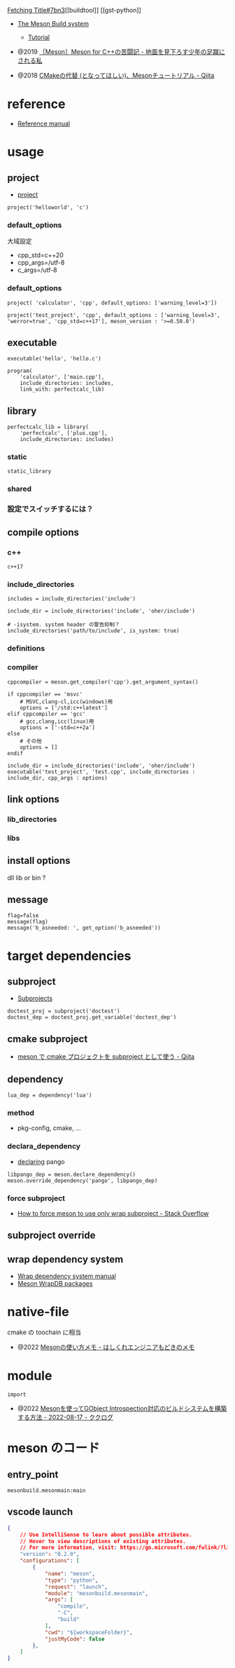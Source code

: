 [Fetching Title#7bn3](https://gitlab.freedesktop.org/xrdesktop/xrdesktop)[[buildtool]]
[[gst-python]]

- [The Meson Build system](https://mesonbuild.com/)
	- [Tutorial](https://mesonbuild.com/Tutorial.html)
	
- @2019 [［Meson］Meson for C++の苦闘記 - 地面を見下ろす少年の足蹴にされる私](https://onihusube.hatenablog.com/entry/2019/09/20/023511)
- @2018 [CMakeの代替 (となってほしい)、Mesonチュートリアル - Qiita](https://qiita.com/turenar/items/c727834fbf701beb47ef)

# reference
- [Reference manual](https://mesonbuild.com/Reference-manual.html)

# usage

## project
- [project](https://mesonbuild.com/Reference-manual_functions.html#project)
```meson.build
project('helloworld', 'c')
```

### default_options 
大域設定
- cpp_std=c++20
- cpp_args=/utf-8
- c_args=/utf-8


### default_options

```meson.build
project( 'calculator', 'cpp', default_options: ['warning_level=3'])
```

```meson.build
project('test_project', 'cpp', default_options : ['warning_level=3', 'werror=true', 'cpp_std=c++17'], meson_version : '>=0.50.0')
```

## executable
```meson.build
executable('hello', 'hello.c')
```

```meson.build
program(
    'calculator', ['main.cpp'],
    include_directories: includes,
    link_with: perfectcalc_lib)
```

## library
```meson.build
perfectcalc_lib = library(
    'perfectcalc', ['plus.cpp'],
    include_directories: includes)
```

### static
`static_library`
### shared

### 設定でスイッチするには？

## compile options
### c++
`c++17`
### include_directories
```meson.build
includes = include_directories('include')

include_dir = include_directories('include', 'oher/include')

# -isystem. system header の警告抑制？
include_directories('path/to/include', is_system: true)
```

### definitions

### compiler

```meson.build
cppcompiler = meson.get_compiler('cpp').get_argument_syntax()

if cppcompiler == 'msvc'
    # MSVC,clang-cl,icc(windows)用
    options = ['/std:c++latest']
elif cppcompiler == 'gcc'
    # gcc,clang,icc(linux)用
    options = ['-std=c++2a']
else
    # その他
    options = []
endif

include_dir = include_directories('include', 'oher/include')
executable('test_project', 'test.cpp', include_directories : include_dir, cpp_args : options)
```

## link options
### lib_directories
### libs

## install options
dll lib or bin ?

## message
```meson.build
flag=false
message(flag)
message('b_asneeded: ', get_option('b_asneeded'))
```

# target dependencies
## subproject
- [Subprojects](https://mesonbuild.com/Subprojects.html)
```meson.build
doctest_proj = subproject('doctest')
doctest_dep = doctest_proj.get_variable('doctest_dep')
```

## cmake subproject
- [meson で cmake プロジェクトを subproject として使う - Qiita](https://qiita.com/syoyo/items/ad965b5127188c356074)

## dependency
```meson.build
lua_dep = dependency('lua')
```

### method
- pkg-config, cmake, ...

### declara_dependency
- [declaring](https://mesonbuild.com/Dependencies.html#declaring-your-own)
pango
```meson
libpango_dep = meson.declare_dependency()
meson.override_dependency('pango', libpango_dep)
```

### force subproject
- [How to force meson to use only wrap subproject - Stack Overflow](https://stackoverflow.com/questions/73053163/how-to-force-meson-to-use-only-wrap-subproject)

## subproject override

## wrap dependency system
- [Wrap dependency system manual](https://mesonbuild.com/Wrap-dependency-system-manual.html)
- [Meson WrapDB packages](https://mesonbuild.com/Wrapdb-projects.html)

# native-file
cmake の toochain に相当
- @2022 [Mesonの使い方メモ - はしくれエンジニアもどきのメモ](https://cartman0.hatenablog.com/entry/2022/03/24/Meson%E3%81%AE%E4%BD%BF%E3%81%84%E6%96%B9%E3%83%A1%E3%83%A2)

# module
`import`
- @2022 [Mesonを使ってGObject Introspection対応のビルドシステムを構築する方法 - 2022-08-17 - ククログ](https://www.clear-code.com/blog/2022/8/17/meson-and-gobject-introspection.html)

# meson のコード
## entry_point
`mesonbuild.mesonmain:main`

## vscode launch
```json
{
    // Use IntelliSense to learn about possible attributes.
    // Hover to view descriptions of existing attributes.
    // For more information, visit: https://go.microsoft.com/fwlink/?linkid=830387
    "version": "0.2.0",
    "configurations": [
        {
            "name": "meson",
            "type": "python",
            "request": "launch",
            "module": "mesonbuild.mesonmain",
            "args": [
                "compile",
                "-C",
                "build"
            ],
            "cwd": "${workspaceFolder}",
            "justMyCode": false
        },
    ]
}
```
